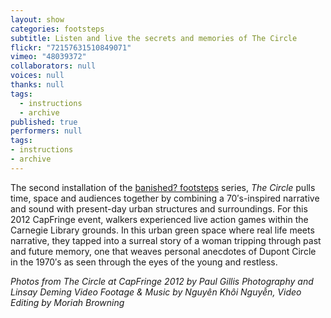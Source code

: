 ```yaml
---
layout: show
categories: footsteps
subtitle: Listen and live the secrets and memories of The Circle
flickr: "72157631510849071"
vimeo: "48039372"
collaborators: null
voices: null
thanks: null
tags: 
  - instructions
  - archive
published: true
performers: null
tags:
- instructions
- archive
---
```


The second installation of the [banished? footsteps](/footsteps) series, _The Circle_ pulls time, space and audiences together by combining a 70′s-inspired narrative and sound with present-day urban structures and surroundings. For this 2012 CapFringe event, walkers experienced live action games within the Carnegie Library grounds. In this urban green space where real life meets narrative, they tapped into a surreal story of a woman tripping through past and future memory, one that weaves personal anecdotes of Dupont Circle in the 1970′s as seen through the eyes of the young and restless.

_Photos from The Circle at CapFringe 2012 by Paul Gillis Photography and Linsay Deming_
_Video Footage & Music by Nguyên Khôi Nguyễn, Video Editing by Moriah Browning_